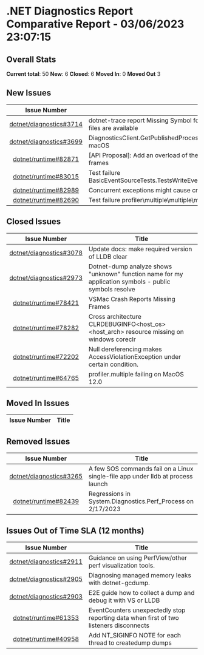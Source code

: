 # .NET Diagnostics Report Comparative Report - 03/06/2023 23:07:15

## Overall Stats

**Current total**: 50
**New**: 6
**Closed**: 6
**Moved In**: 0
**Moved Out** 3

## New Issues

| **Issue Number** | **Title** |
| :--------------: | --------- |
| [dotnet/diagnostics#3714](https://github.com/dotnet/diagnostics/issues/3714) | dotnet-trace report Missing Symbol for .Net 6 application in container even when pdb files are available |
| [dotnet/diagnostics#3699](https://github.com/dotnet/diagnostics/issues/3699) | DiagnosticsClient.GetPublishedProcesses returns dead processes PIDs on Linux and macOS |
| [dotnet/runtime#82871](https://github.com/dotnet/runtime/issues/82871) | [API Proposal]: Add an overload of the StackTrace constructor to take in an array of frames |
| [dotnet/runtime#83015](https://github.com/dotnet/runtime/issues/83015) | Test failure BasicEventSourceTests.TestsWriteEvent.Test_WriteEvent_ByteArray_SelfDescribing_ETW |
| [dotnet/runtime#82989](https://github.com/dotnet/runtime/issues/82989) | Concurrent exceptions might cause createdump to fail |
| [dotnet/runtime#82690](https://github.com/dotnet/runtime/issues/82690) | Test failure profiler\\multiple\\multiple\\multiple.cmd |

## Closed Issues

| **Issue Number** | **Title** |
| :--------------: | --------- |
| [dotnet/diagnostics#3078](https://github.com/dotnet/diagnostics/issues/3078) | Update docs: make required version of LLDB clear |
| [dotnet/diagnostics#2973](https://github.com/dotnet/diagnostics/issues/2973) | Dotnet-dump analyze shows "unknown" function name for my application symbols - public symbols resolve  |
| [dotnet/runtime#78421](https://github.com/dotnet/runtime/issues/78421) | VSMac Crash Reports Missing Frames |
| [dotnet/runtime#78282](https://github.com/dotnet/runtime/issues/78282) | Cross architecture CLRDEBUGINFO<host_os><host_arch> resource missing on windows coreclr |
| [dotnet/runtime#72202](https://github.com/dotnet/runtime/issues/72202) | Null dereferencing makes AccessViolationException under certain condition. |
| [dotnet/runtime#64765](https://github.com/dotnet/runtime/issues/64765) | profiler.multiple failing on MacOS 12.0 |

## Moved In Issues

| **Issue Number** | **Title** |
| :--------------: | --------- |

## Removed Issues

| **Issue Number** | **Title** |
| :--------------: | --------- |
| [dotnet/diagnostics#3265](https://github.com/dotnet/diagnostics/issues/3265) | A few SOS commands fail on a Linux single-file app under lldb at process launch |
| [dotnet/runtime#82439](https://github.com/dotnet/runtime/issues/82439) | Regressions in System.Diagnostics.Perf_Process on 2/17/2023 |

## Issues Out of Time SLA (12 months)

| **Issue Number** | **Title** |
| :--------------: | --------- |
| [dotnet/diagnostics#2911](https://github.com/dotnet/diagnostics/issues/2911) | Guidance on using PerfView/other perf visualization tools. |
| [dotnet/diagnostics#2905](https://github.com/dotnet/diagnostics/issues/2905) | Diagnosing managed memory leaks with dotnet-gcdump. |
| [dotnet/diagnostics#2903](https://github.com/dotnet/diagnostics/issues/2903) | E2E guide how to collect a dump and debug it with VS or LLDB |
| [dotnet/runtime#61353](https://github.com/dotnet/runtime/issues/61353) | EventCounters unexpectedly stop reporting data when first of two listeners disconnects |
| [dotnet/runtime#40958](https://github.com/dotnet/runtime/issues/40958) | Add NT_SIGINFO NOTE for each thread to createdump dumps |

